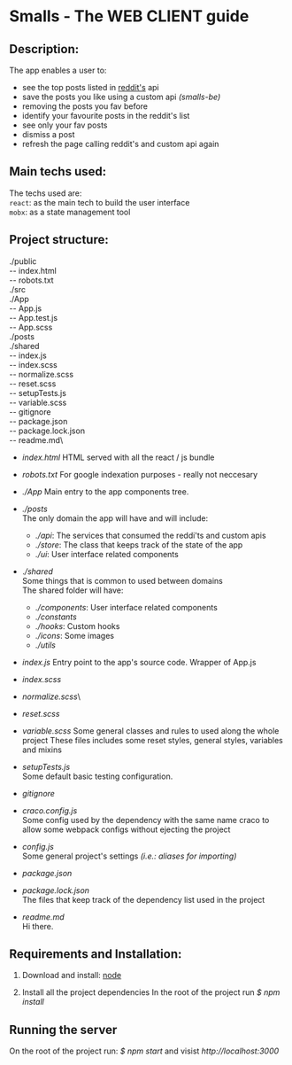 # Smalls - The WEB CLIENT guide


## Description:
The app enables a user to:
- see the top posts listed in [reddit's](https://www.reddit.com/r/redditdev/top.json) api 
- save the posts you like using a custom api *(smalls-be)*
- removing the posts you fav before
- identify your favourite posts in the reddit's list
- see only your fav posts 
- dismiss a post
- refresh the page calling reddit's and custom api again


## Main techs used:
The techs used are:\
`react`: as the main tech to build the user interface\
`mobx`: as a state management tool


## Project structure:
  ./public\
    -- index.html\
    -- robots.txt\
  ./src\
    ./App\
      -- App.js\
      -- App.test.js\
      -- App.scss\
    ./posts\
    ./shared\
    -- index.js\
    -- index.scss\
    -- normalize.scss\
    -- reset.scss\
    -- setupTests.js\
    -- variable.scss\
  -- gitignore\
  -- package.json\
  -- package.lock.json\
  -- readme.md\

- *index.html*
HTML served with all the react / js bundle 

- *robots.txt*
For google indexation purposes - really not neccesary

- *./App*
Main entry to the app components tree.

- *./posts*\
The only domain the app will have and will include:
  - *./api*: The services that consumed the reddi'ts and custom apis
  - *./store*: The class that keeps track of the state of the app
  - *./ui*: User interface related components

- .*/shared*\
Some things that is common to used between domains\
The shared folder will have:
  - *./components*: User interface related components
  - *./constants*
  - *./hooks*: Custom hooks
  - *./icons*: Some images
  - *./utils*

- *index.js*
Entry point to the app's source code. Wrapper of App.js

- *index.scss*
- *normalize.scss*\
- *reset.scss*
- *variable.scss*
Some general classes and rules to used along the whole project
These files includes some reset styles, general styles, variables and mixins

- *setupTests.js*\
Some default basic testing configuration.
 
- *gitignore*

- *craco.config.js*\
Some config used by the dependency with the same name craco to allow some webpack configs without ejecting the project

- *config.js*\
Some general project's settings *(i.e.: aliases for importing)*

- *package.json*
- *package.lock.json*\
The files that keep track of the dependency list used in the project

- *readme.md*\
Hi there.

## Requirements and Installation:

1) Download and install:
[node](https://nodejs.org/es/download/)

2) Install all the project dependencies
In the root of the project run *$ npm install*

## Running the server

On the root of the project run: *$ npm start* and visist *http://localhost:3000*
